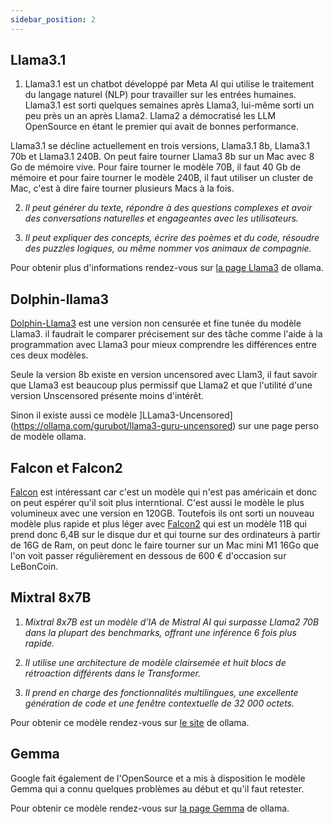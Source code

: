 ```yaml
---
sidebar_position: 2
---
```


## Llama3.1

1. Llama3.1 est un chatbot développé par Meta AI qui utilise le traitement du langage naturel (NLP) pour travailler sur les entrées humaines. Llama3.1 est sorti quelques semaines après Llama3, lui-même sorti un peu près un an après Llama2. Llama2 a démocratisé les LLM OpenSource en étant le premier qui avait de bonnes performance.

Llama3.1 se décline actuellement en trois versions, Llama3.1 8b, Llama3.1 70b et Llama3.1 240B. On peut faire tourner Llama3 8b sur un Mac avec 8 Go de mémoire vive. Pour faire tourner le modèle 70B, il faut 40 Gb de mémoire et pour faire tourner le modèle 240B, il faut utiliser un cluster de Mac, c'est à dire faire tourner plusieurs Macs à la fois.

2. *Il peut générer du texte, répondre à des questions complexes et avoir des conversations naturelles et engageantes avec les utilisateurs.*

3. *Il peut expliquer des concepts, écrire des poèmes et du code, résoudre des puzzles logiques, ou même nommer vos animaux de compagnie.*

Pour obtenir plus d'informations rendez-vous sur [la page Llama3](https://ollama.ai/library/llama3/) de ollama.


## Dolphin-llama3

[Dolphin-Llama3](https://ollama.com/library/dolphin-llama3) est une version non censurée et fine tunée du modèle Llama3. il faudrait le comparer précisement sur des tâche comme l'aide à la programmation avec Llama3 pour mieux comprendre les différences entre ces deux modèles.

Seule la version 8b existe en version uncensored avec Llam3, il faut savoir que Llama3 est beaucoup plus permissif que Llama2 et que l'utilité d'une version Unscensored présente moins d'intérêt.

Sinon il existe aussi ce modèle ]LLama3-Uncensored](https://ollama.com/gurubot/llama3-guru-uncensored) sur une page perso de modèle ollama. 



## Falcon et Falcon2

[Falcon](https://ollama.com/library/falcon) est intéressant car c'est un modèle qui n'est pas américain et donc on peut espérer qu'il soit plus interntional. C'est aussi le modèle le plus volumineux avec une version en 120GB. Toutefois ils ont sorti un nouveau modèle plus rapide et plus léger avec [Falcon2](https://ollama.com/library/falcon2) qui est un modèle 11B qui prend donc 6,4B sur le disque dur et qui tourne sur des ordinateurs à partir de 16G de Ram, on peut donc le faire tourner sur un Mac mini M1 16Go que l'on voit passer régulièrement en dessous de 600 € d'occasion sur LeBonCoin.



## Mixtral 8x7B

1. *Mixtral 8x7B est un modèle d’IA de Mistral AI qui surpasse Llama2 70B dans la plupart des benchmarks, offrant une inférence 6 fois plus rapide.*

2. *Il utilise une architecture de modèle clairsemée et huit blocs de rétroaction différents dans le Transformer.*

3. *Il prend en charge des fonctionnalités multilingues, une excellente génération de code et une fenêtre contextuelle de 32 000 octets.*

Pour obtenir ce modèle rendez-vous sur [le site](https://ollama.ai/library/mixtral/) de ollama.


## Gemma

Google fait également de l'OpenSource et a mis à disposition le modèle Gemma qui a connu quelques problèmes au début et qu'il faut retester.

Pour obtenir ce modèle rendez-vous sur [la page Gemma](https://ollama.ai/library/gemma/) de ollama.
